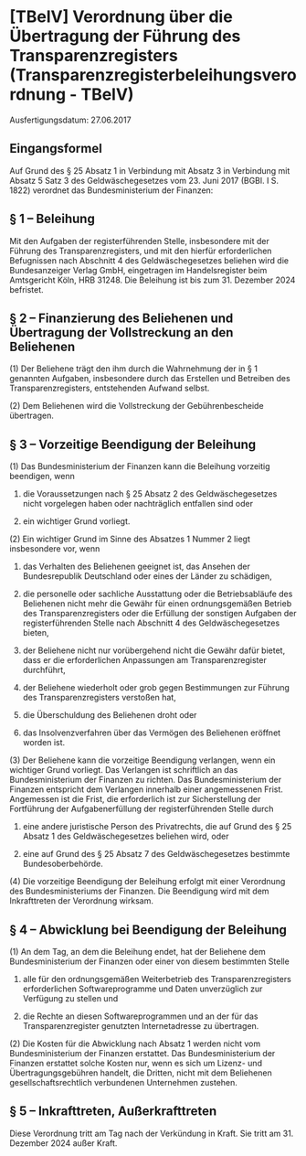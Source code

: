 # [TBelV] Verordnung über die Übertragung der Führung des Transparenzregisters  (Transparenzregisterbeleihungsverordnung - TBelV)

Ausfertigungsdatum: 27.06.2017

 

## Eingangsformel

Auf Grund des § 25 Absatz 1 in Verbindung mit Absatz 3 in Verbindung mit Absatz 5 Satz 3 des Geldwäschegesetzes vom 23. Juni 2017 (BGBl. I S. 1822) verordnet das Bundesministerium der Finanzen:


## § 1 – Beleihung

Mit den Aufgaben der registerführenden Stelle, insbesondere mit der Führung des Transparenzregisters, und mit den hierfür erforderlichen Befugnissen nach Abschnitt 4 des Geldwäschegesetzes beliehen wird die Bundesanzeiger Verlag GmbH, eingetragen im Handelsregister beim Amtsgericht Köln, HRB 31248. Die Beleihung ist bis zum 31. Dezember 2024 befristet.


## § 2 – Finanzierung des Beliehenen und Übertragung der Vollstreckung an den Beliehenen

(1) Der Beliehene trägt den ihm durch die Wahrnehmung der in § 1 genannten Aufgaben, insbesondere durch das Erstellen und Betreiben des Transparenzregisters, entstehenden Aufwand selbst.

(2) Dem Beliehenen wird die Vollstreckung der Gebührenbescheide übertragen.


## § 3 – Vorzeitige Beendigung der Beleihung

(1) Das Bundesministerium der Finanzen kann die Beleihung vorzeitig beendigen, wenn

1. die Voraussetzungen nach § 25 Absatz 2 des Geldwäschegesetzes nicht vorgelegen haben oder nachträglich entfallen sind oder

2. ein wichtiger Grund vorliegt.

(2) Ein wichtiger Grund im Sinne des Absatzes 1 Nummer 2 liegt insbesondere vor, wenn

1. das Verhalten des Beliehenen geeignet ist, das Ansehen der Bundesrepublik Deutschland oder eines der Länder zu schädigen,

2. die personelle oder sachliche Ausstattung oder die Betriebsabläufe des Beliehenen nicht mehr die Gewähr für einen ordnungsgemäßen Betrieb des Transparenzregisters oder die Erfüllung der sonstigen Aufgaben der registerführenden Stelle nach Abschnitt 4 des Geldwäschegesetzes bieten,

3. der Beliehene nicht nur vorübergehend nicht die Gewähr dafür bietet, dass er die erforderlichen Anpassungen am Transparenzregister durchführt,

4. der Beliehene wiederholt oder grob gegen Bestimmungen zur Führung des Transparenzregisters verstoßen hat,

5. die Überschuldung des Beliehenen droht oder

6. das Insolvenzverfahren über das Vermögen des Beliehenen eröffnet worden ist.

(3) Der Beliehene kann die vorzeitige Beendigung verlangen, wenn ein wichtiger Grund vorliegt. Das Verlangen ist schriftlich an das Bundesministerium der Finanzen zu richten. Das Bundesministerium der Finanzen entspricht dem Verlangen innerhalb einer angemessenen Frist. Angemessen ist die Frist, die erforderlich ist zur Sicherstellung der Fortführung der Aufgabenerfüllung der registerführenden Stelle durch

1. eine andere juristische Person des Privatrechts, die auf Grund des § 25 Absatz 1 des Geldwäschegesetzes beliehen wird, oder

2. eine auf Grund des § 25 Absatz 7 des Geldwäschegesetzes bestimmte Bundesoberbehörde.

(4) Die vorzeitige Beendigung der Beleihung erfolgt mit einer Verordnung des Bundesministeriums der Finanzen. Die Beendigung wird mit dem Inkrafttreten der Verordnung wirksam.


## § 4 – Abwicklung bei Beendigung der Beleihung

(1) An dem Tag, an dem die Beleihung endet, hat der Beliehene dem Bundesministerium der Finanzen oder einer von diesem bestimmten Stelle

1. alle für den ordnungsgemäßen Weiterbetrieb des Transparenzregisters erforderlichen Softwareprogramme und Daten unverzüglich zur Verfügung zu stellen und

2. die Rechte an diesen Softwareprogrammen und an der für das Transparenzregister genutzten Internetadresse zu übertragen.

(2) Die Kosten für die Abwicklung nach Absatz 1 werden nicht vom Bundesministerium der Finanzen erstattet. Das Bundesministerium der Finanzen erstattet solche Kosten nur, wenn es sich um Lizenz- und Übertragungsgebühren handelt, die Dritten, nicht mit dem Beliehenen gesellschaftsrechtlich verbundenen Unternehmen zustehen.


## § 5 – Inkrafttreten, Außerkrafttreten

Diese Verordnung tritt am Tag nach der Verkündung in Kraft. Sie tritt am 31. Dezember 2024 außer Kraft.
